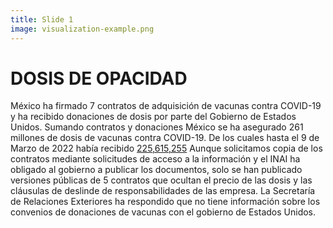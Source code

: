 ```yaml
---
title: Slide 1
image: visualization-example.png
---
```


# DOSIS DE OPACIDAD

México ha firmado 7 contratos de adquisición de vacunas contra COVID-19 y ha recibido donaciones de dosis por parte del Gobierno de Estados Unidos. Sumando contratos y donaciones México se ha asegurado 261 millones de dosis de vacunas contra COVID-19. De los cuales hasta el 9 de Marzo de 2022 había recibido [225,615,255](https://transparencia.sre.gob.mx/gestion-diplomatica-vacunas-covid/) Aunque solicitamos copia de los contratos mediante solicitudes de acceso a la información y el INAI ha obligado al gobierno a publicar los documentos, solo se han publicado versiones públicas de 5 contratos que ocultan el precio de las dosis y las cláusulas de deslinde de responsabilidades de las empresa. La Secretaría de Relaciones Exteriores ha respondido que no tiene información sobre los convenios de donaciones de vacunas con el gobierno de Estados Unidos.
